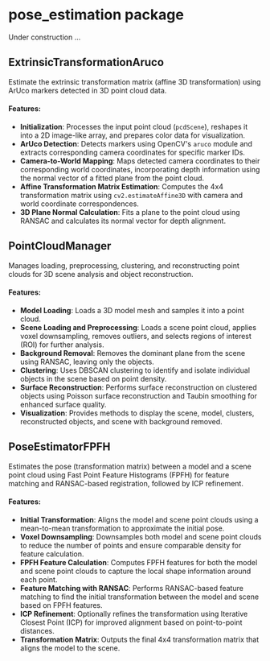 # pose_estimation package
Under construction ...
## ExtrinsicTransformationAruco
Estimate the extrinsic transformation matrix (affine 3D transformation) 
using ArUco markers detected in 3D point cloud data.

#### Features:
- **Initialization**: Processes the input point cloud (`pcdScene`), reshapes it into a 2D image-like array, and prepares color data for visualization.
- **ArUco Detection**: Detects markers using OpenCV's `aruco` module and extracts corresponding camera coordinates for specific marker IDs.
- **Camera-to-World Mapping**: Maps detected camera coordinates to their corresponding world coordinates, incorporating depth information using the normal vector of a fitted plane from the point cloud.
- **Affine Transformation Matrix Estimation**: Computes the 4x4 transformation matrix using `cv2.estimateAffine3D` with camera and world coordinate correspondences.
- **3D Plane Normal Calculation**: Fits a plane to the point cloud using RANSAC and calculates its normal vector for depth alignment.

## PointCloudManager
Manages loading, preprocessing, clustering, and reconstructing point clouds for 3D scene analysis and object reconstruction.

#### Features:
- **Model Loading**: Loads a 3D model mesh and samples it into a point cloud.
- **Scene Loading and Preprocessing**: Loads a scene point cloud, applies voxel downsampling, removes outliers, and selects regions of interest (ROI) for further analysis.
- **Background Removal**: Removes the dominant plane from the scene using RANSAC, leaving only the objects.
- **Clustering**: Uses DBSCAN clustering to identify and isolate individual objects in the scene based on point density.
- **Surface Reconstruction**: Performs surface reconstruction on clustered objects using Poisson surface reconstruction and Taubin smoothing for enhanced surface quality.
- **Visualization**: Provides methods to display the scene, model, clusters, reconstructed objects, and scene with background removed.

## PoseEstimatorFPFH
Estimates the pose (transformation matrix) between a model and a scene point cloud using Fast Point Feature Histograms (FPFH) for feature matching and RANSAC-based registration, followed by ICP refinement.

#### Features:
- **Initial Transformation**: Aligns the model and scene point clouds using a mean-to-mean transformation to approximate the initial pose.
- **Voxel Downsampling**: Downsamples both model and scene point clouds to reduce the number of points and ensure comparable density for feature calculation.
- **FPFH Feature Calculation**: Computes FPFH features for both the model and scene point clouds to capture the local shape information around each point.
- **Feature Matching with RANSAC**: Performs RANSAC-based feature matching to find the initial transformation between the model and scene based on FPFH features.
- **ICP Refinement**: Optionally refines the transformation using Iterative Closest Point (ICP) for improved alignment based on point-to-point distances.
- **Transformation Matrix**: Outputs the final 4x4 transformation matrix that aligns the model to the scene.
